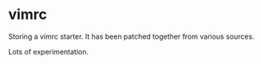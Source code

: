 vimrc
=====

Storing a vimrc starter. It has been patched together from various sources.

Lots of experimentation.
